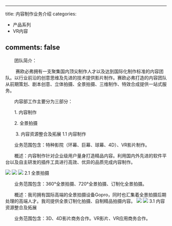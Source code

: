 
---
title: 内容制作业务介绍
categories:
- 产品系列
- VR内容

comments: false
---
　　团队简介：

 　　 赛欧必弗拥有一支聚集国内顶尖制作人才以及达到国际化制作标准的内容团队。以行业前沿的创意思维及先进的技术提供影片制作。赛欧必弗打造的内容团队从前期策划、剧本创意、立体拍摄、全景拍摄、三维制作、特效合成提供一站式服务。

  　　内容部工作主要分为三部分：

  　　1. 内容制作

  　　2. 全景拍摄

 　　 3. 内容资源整合及拓展
  1.1 内容制作

  　　业务范围包含：特种影院（环幕、巨幕、球幕、4D）、VR影片制作。

  　　概述：内容制作针对企业级用户量身打造精品内容。利用国内外先进的软件平台以及自主研发的插件工具进行高效、优异的品质完成内容制作。

<img src="/css/images/VRneirong/content1.jpg">
<img src="/css/images/VRneirong/content2.jpg">
<img src="/css/images/VRneirong/content3.jpg">
2.1 全景拍摄

　　业务范围包含：360°全景拍摄、720°全景拍摄、订制化全景拍摄。

　　概述：我司拥有国际高端的全景拍摄设备Gopro，同时也汇集着全景拍摄后期处理的高端人才。我司提供全景订制化拍摄、自制精品拍摄内容。
<img src="/css/images/VRneirong/content4.jpg">
<img src="/css/images/VRneirong/content5.jpg">
3.1 内容资源整合及拓展

　　业务范围包含：3D、4D影片商务合作。VR影片、VR应用商务合作。


